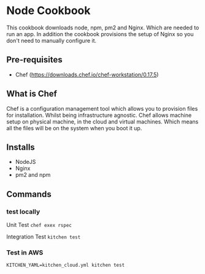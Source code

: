# Node Cookbook

This cookbook downloads node, npm, pm2 and Nginx. Which are needed to run an app. In addition the cookbook provisions the setup of Nginx so you don't need to manually configure it. 

## Pre-requisites
- Chef (https://downloads.chef.io/chef-workstation/0.17.5)

## What is Chef

Chef is a configuration management tool which allows you to provision files for installation. Whilst being infrastructure agnostic. Chef allows machine setup on physical machine, in the cloud and virtual machines. Which means all the files will be on the system when you boot it up.

## Installs

- NodeJS
- Nginx
- pm2 and npm

## Commands

### test locally
Unit Test
`chef exex rspec`

Integration Test
`kitchen test`


### Test in AWS
`KITCHEN_YAML=kitchen_cloud.yml kitchen test`
